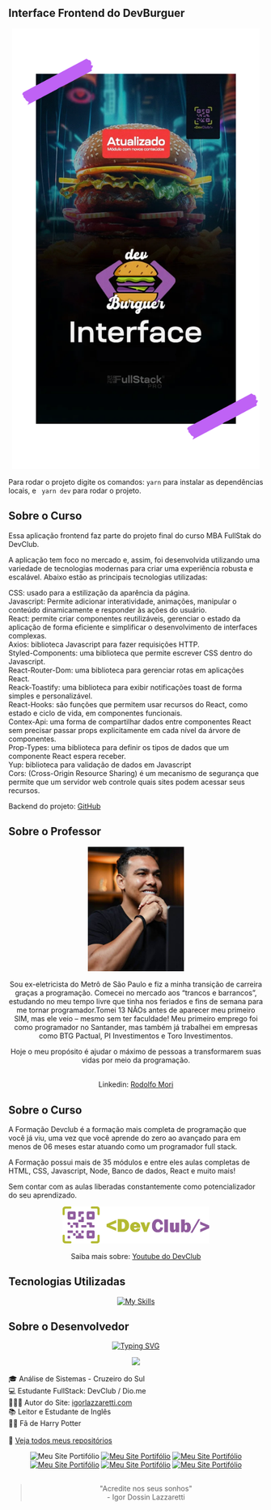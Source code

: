 <!-- Commit:
:man_technologist:Interface DevBurguer
Módulo 2 Aula 27 - Curency, Arrows e CSS Fix

Figma: https://www.figma.com/design/iggbPQzl4BsDC0gKKifcwG/DevBurger?node-id=0-1&p=f&t=V6aRzXLheZhpJalg-0
Em Desenvolvimento

ESlint e Prettier. Desistalar extensões do Prettier e utilizar extensão do ESlint
yarn add eslint-config-prettier eslint-plugin-prettier eslint-plugin-import-helpers prettier -D

 -->
## Interface Frontend do DevBurguer

<div align="center"> <img src="./public/readme/Banner.png" width="490"> </div>

Para rodar o projeto digite os comandos: ``` yarn ``` para instalar as dependências locais, e ``` yarn dev``` para rodar o projeto.

## Sobre o Curso

Essa aplicação frontend faz parte do projeto final do curso MBA FullStak do DevClub.

A aplicação tem foco no mercado e, assim, foi desenvolvida utilizando uma variedade de tecnologias modernas para criar uma experiência robusta e escalável. Abaixo estão as principais tecnologias utilizadas:

CSS: usado para a estilização da aparência da página.
<br>Javascript: Permite adicionar interatividade, animações, manipular o conteúdo dinamicamente e responder às ações do usuário.
<br>React: permite criar componentes reutilizáveis, gerenciar o estado da aplicação de forma eficiente e simplificar o desenvolvimento de interfaces complexas.
<br>Axios: biblioteca Javascript para fazer requisições HTTP.
<br>Styled-Components: uma biblioteca que permite escrever CSS dentro do Javascript.
<br>React-Router-Dom: uma biblioteca para gerenciar rotas em aplicações React.
<br>Reack-Toastify:  uma biblioteca para exibir notificações toast de forma simples e personalizável.
<br>React-Hooks: são funções que permitem usar recursos do React, como estado e ciclo de vida, em componentes funcionais.
<br>Contex-Api: uma forma de compartilhar dados entre componentes React sem precisar passar props explicitamente em cada nível da árvore de componentes.
<br>Prop-Types: uma biblioteca para definir os tipos de dados que um componente React espera receber.
<br>Yup: biblioteca para validação de dados em Javascript
<br>Cors: (Cross-Origin Resource Sharing) é um mecanismo de segurança que permite que um servidor web controle quais sites podem acessar seus recursos.


Backend do projeto: [GitHub](https://github.com/igorlazzaretti/DevBurguer-API.DevClub)

## Sobre o Professor

<div align="center"> <img src="./public/readme/rodolfoMori.jpg" width="190">

Sou ex-eletricista do Metrô de São Paulo e fiz a minha transição de carreira graças a programação. Comecei no mercado aos “trancos e barrancos”, estudando no meu tempo livre que tinha nos feriados e fins de semana para me tornar programador.Tomei 13 NÃOs antes de aparecer meu primeiro SIM, mas ele veio – mesmo sem ter faculdade! Meu primeiro emprego foi como programador no Santander, mas também já trabalhei em empresas como BTG Pactual, PI Investimentos e Toro Investimentos.

Hoje o meu propósito é ajudar o máximo de pessoas a transformarem suas vidas por meio da programação. <br><br>

Linkedin: [Rodolfo Mori](https://www.linkedin.com/in/rodolfomori/)

</div>

## Sobre o Curso

A Formação Devclub é a formação mais completa de programação que você já viu, uma vez que você aprende do zero ao avançado para em menos de 06 meses estar atuando como um programador full stack.

A Formação possui mais de 35 módulos e entre eles aulas completas de HTML, CSS, Javascript, Node, Banco de dados, React e muito mais!

Sem contar com as aulas liberadas constantemente como potencializador do seu aprendizado.

<div align="center"> <img src="./public/readme/devclub.webp" width="290"> </div>
<div align="center">

Saiba mais sobre: [Youtube do DevClub](https://www.youtube.com/@canaldevclub)

</div>

## Tecnologias Utilizadas

<div align="center">


[![My Skills](https://skillicons.dev/icons?i=vscode,html,css,javascript,react,vite&perline=6)](https://skillicons.dev)


</div>

## Sobre o Desenvolvedor
<div align="center">

[![Typing SVG](https://readme-typing-svg.herokuapp.com?font=Lobster&weight=600&size=30&duration=3000&pause=700&color=6e57e0&center=true&vCenter=true&random=false&width=490&height=55&lines=Ol%C3%A1!+%F0%9F%99%8B%E2%80%8D%E2%99%82%EF%B8%8F+Meu+nome+%C3%A9+Igor;Hello!+%F0%9F%91%8B+My+name+is+Igor)](https://git.io/typing-svg)

<img src="https://igorlazzaretti.com/assets/img/perfil3.webp" width="190">

</div>

🎓 Análise de Sistemas - Cruzeiro do Sul <br>
💻 Estudante FullStack: DevClub / Dio.me<br>
👩🏻‍💻 Autor do Site: <a href="https://igorlazzaretti.com/">igorlazzaretti.com</a> <br>
📚 Leitor e Estudante de Inglês <br>
🧙‍♂️ Fã de Harry Potter  <br> <br>
💾 <a href="https://github.com/igorlazzaretti?tab=repositories">Veja todos meus repositórios</a>  <br>

<div align="center" >
<img src="https://img.shields.io/badge/website-000000?style=for-the-badge&logo=About.me&logoColor=white" title="Meu Site Portifólio" alt="Meu Site Portifólio" width="110" height="27"/>
<a href="https://www.linkedin.com/in/igorlazzaretti/"><img src="https://img.shields.io/badge/LinkedIn-0077B5?style=for-the-badge&logo=linkedin&logoColor=white" title="Meu Site Portifólio" alt="Meu Site Portifólio" width="110" height="26"/></a>
<a href="https://www.instagram.com/dev.igorlzzrtt/"><img src="https://img.shields.io/badge/Instagram-E4405F?style=for-the-badge&logo=instagram&logoColor=white" title="Meu Site Portifólio" alt="Meu Site Portifólio" width="110" height="25"/></a>
<a href="https://api.whatsapp.com/send/?phone=5554999489840&text&type=phone_number&app_absent=0"><img src="https://img.shields.io/badge/WhatsApp-25D366?style=for-the-badge&logo=whatsapp&logoColor=white" title="Meu Site Portifólio" alt="Meu Site Portifólio" width="110" height="26"/></a>
<a href="https://www.youtube.com/@idLazzaretti/streams"><img src="https://img.shields.io/badge/YouTube-FF0000?style=for-the-badge&logo=youtube&logoColor=white" title="Meu Site Portifólio" alt="Meu Site Portifólio" width="110" height="26"/></a>
<a href="https://linktr.ee/dev.igorlzzrtt"><img src="https://img.shields.io/badge/linktree-39E09B?style=for-the-badge&logo=linktree&logoColor=white" title="Meu Site Portifólio" alt="Meu Site Portifólio" width="110" height="26"/></a>

</div>


##
<div align="center">

> "Acredite nos seus sonhos" <br> - Igor Dossin Lazzaretti

</div>